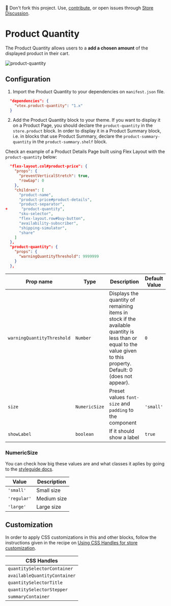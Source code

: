 📢 Don't fork this project. Use, [contribute](https://github.com/vtex-apps/awesome-io#contributing), or open issues through [Store Discussion](https://github.com/vtex-apps/store-discussion).

# Product Quantity

The Product Quantity allows users to a **add a chosen amount** of the displayed product in their cart.

![product-quantity](https://user-images.githubusercontent.com/52087100/70237475-0f4bd900-1746-11ea-9af2-38f794f4a3dd.png)

## Configuration 

1. Import the Product Quantity to your dependencies on `manifest.json` file.

```json
  "dependencies": {
    "vtex.product-quantity": "1.x"
  }
```

2. Add the Product Quantity block to your theme. If you want to display it on a Product Page, you should declare the `product-quantity` in the `store.product` block. In order to display it in a Product Summary block, i.e. in blocks that use Product Summary, declare the `product-summary-quantity` in the `product-summary.shelf` block.

Check an example of a Product Details Page built using Flex Layout with the `product-quantity` below:

```json
  "flex-layout.col#product-price": {
    "props": {
      "preventVerticalStretch": true,
      "rowGap": 0
    },
    "children": [
      "product-name",
      "product-price#product-details",
      "product-separator",
+      "product-quantity",
      "sku-selector",
      "flex-layout.row#buy-button",
      "availability-subscriber",
      "shipping-simulator",
      "share"
    ]
  },
  "product-quantity": {
    "props": {
      "warningQuantityThreshold": 9999999
    }
  },
```

| Prop name | Type | Description | Default Value |
| --- | --- | --- | --- |
| `warningQuantityThreshold` | `Number` | Displays the quantity of remaining items in stock if the available quantity is less than or equal to the value given to this property. Default: 0 (does not appear). | `0` |
| `size` | `NumericSize`| Preset values `font-size` and `padding` to the component | `'small'` |
| `showLabel` | `boolean` | If it should show a label | `true` |

### NumericSize

You can check how big these values are and what classes it aplies by going to the [styleguide docs](https://styleguide.vtex.com/#/Components/Forms/NumericStepper).

| Value | Description |
| --- | --- |
| `'small'` | Small size |
| `'regular'` | Medium size |
| `'large'` | Large size |


## Customization

In order to apply CSS customizations in this and other blocks, follow the instructions given in the recipe on [Using CSS Handles for store customization](https://vtex.io/docs/recipes/style/using-css-handles-for-store-customization). 

| CSS Handles                  |
| ---------------------------- | 
| `quantitySelectorContainer`  |
| `availableQuantityContainer` | 
| `quantitySelectorTitle`      |
| `quantitySelectorStepper`    |
| `summaryContainer`           | 
